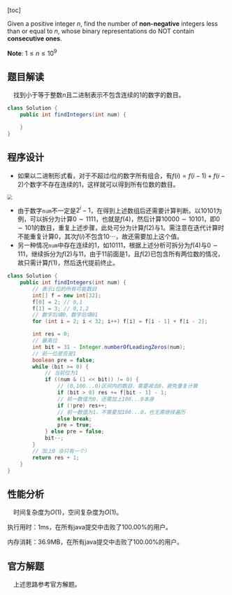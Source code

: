 [toc]

Given a positive integer $n$, find the number of **non-negative** integers less than or equal to $n$, whose binary representations do NOT contain **consecutive ones**.



**Note**: $1 \le n \le 10^9$



## 题目解读

&emsp;找到小于等于整数$n$且二进制表示不包含连续的$1$的数字的数目。

```java
class Solution {
    public int findIntegers(int num) {

    }
}
```

## 程序设计

* 如果以二进制形式看，对于不超过$i$位的数字所有组合，有$f(i) = f(i - 1) + f(i - 2)$个数字不存在连续的$1$，这样就可以得到所有位数的数目。

<img src="..\images\#600.png" style="zoom: 67%;" />

* 由于数字`num`不一定是$2^i-1$，在得到上述数组后还需要计算判断。以$10101$为例，可以拆分为计算$0 \sim 1111$，也就是$f(4)$，然后计算$10000 \sim 10101$，即$0 \sim 101$的数目，重复上述步骤，此处可分为计算$f(2)$与$1$。需注意在迭代计算时不能重复计算$0$，其次$f(i)$不包含$10\cdots$，故还需要加上这个值。
* 另一种情况`num`中存在连续的$1$，如$10111$，根据上述分析可拆分为$f(4)$与$0 \sim 111$，继续拆分为$f(2)$与$11$，由于$11$前面是$1$，且$f(2)$已包含所有两位数的情况，故只需计算$f(1)$，然后迭代提前终止。

```java
class Solution {
    public int findIntegers(int num) {
        // 表示i位的所有可能数目
        int[] f = new int[32];
        f[0] = 2; // 0,1
        f[1] = 3; // 0,1,2
        // 数字后填0、数字后填01
        for (int i = 2; i < 32; i++) f[i] = f[i - 1] + f[i - 2];

        int res = 0;
        // 最高位
        int bit = 31 - Integer.numberOfLeadingZeros(num);
        // 前一位是否是1
        boolean pre = false;
        while (bit >= 0) {
            // 当前位为1
            if ((num & (1 << bit)) != 0) {
                // (0,100...0)区间内的数目，需要减去0，避免重复计算
                if (bit > 0) res += f[bit - 1] - 1;
                // 前一数值为0，还需加上100...0本身
                if (!pre) res++;
                // 前一数值为1，不需要加100...0，也无需继续遍历
                else break;
                pre = true;
            } else pre = false;
            bit--;
        }
        // 加上0（0只有一个）
        return res + 1;
    }
}
```

## 性能分析

&emsp;时间复杂度为$O(1)$，空间复杂度为$O(1)$。

执行用时：1ms，在所有java提交中击败了100.00%的用户。

内存消耗：36.9MB，在所有java提交中击败了100.00%的用户。

## 官方解题

&emsp;上述思路参考官方解题。